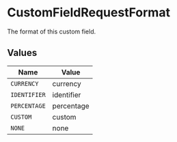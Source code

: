 # CustomFieldRequestFormat

The format of this custom field.


## Values

| Name         | Value        |
| ------------ | ------------ |
| `CURRENCY`   | currency     |
| `IDENTIFIER` | identifier   |
| `PERCENTAGE` | percentage   |
| `CUSTOM`     | custom       |
| `NONE`       | none         |
